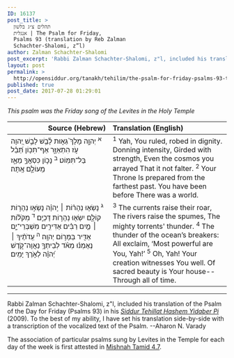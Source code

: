 ```yaml
---
ID: 16137
post_title: >
  תהלים צ״ג בלשון
  אנגלית | The Psalm for Friday,
  Psalms 93 (translation by Reb Zalman
  Schachter-Shalomi, z”l)
author: Zalman Schachter-Shalomi
post_excerpt: 'Rabbi Zalman Schachter-Shalomi, z"l, included his translation of the Psalm of the Day for Friday (Psalms 93) in his <em><a href="http://opensiddur.org/siddurim/ha-ari/neo-hasidut/reb-zalmans-open-siddur-tehillat-hashem/">Siddur Tehillat Hashem Yidaber Pi</a></em> (2009). To the best of my ability, I have set his translation side-by-side with a transcription of the vocalized text of the Psalm. '
layout: post
permalink: >
  http://opensiddur.org/tanakh/tehilim/the-psalm-for-friday-psalms-93-translation-by-reb-zalman-schachter-shalomi/
published: true
post_date: 2017-07-28 01:29:01
---
```

<div class="english">
<em>This psalm was the Friday song of the Levites  in the Holy Temple</em>
</div>

<table style="margin-left: auto;margin-right: auto;" class="draggable">
<thead><tr><th id="x" style="text-align: right;">Source (Hebrew)</th><th style="text-align: left;">Translation (English)</th></tr></thead>
<tbody>
<tr>
<td style="vertical-align:top;" width="46%">
<div class="liturgy"><span lang="he">
<sup>א</sup>&nbsp;יְהוָ֣ה מָלָךְ֮ גֵּא֪וּת לָ֫בֵ֥שׁ 
לָבֵ֣שׁ יְ֭הוָה 
עֹ֣ז הִתְאַזָּ֑ר 
אַף־תִּכּ֥וֹן תֵּ֝בֵ֗ל 
בַּל־תִּמּֽוֹט׃
<sup>ב</sup>&nbsp;נָכ֣וֹן 
כִּסְאֲךָ֣ 
מֵאָ֑ז 
מֵֽעוֹלָ֣ם אָֽתָּה׃
</span></div>
</td>
 
<td style="vertical-align:top;" width="53%">
<div class="english">
<sup>1</sup>&nbsp;Yah, You ruled, robed in dignity.
Donning intensity,
Girded with strength,
Even the cosmos you arrayed
That it not falter.
<sup>2</sup>&nbsp;Your Throne 
Is prepared from the farthest past.
You have been before
There was a world.
</div></td>
</tr>


<tr>
<td style="vertical-align:top;" width="46%">
<div class="liturgy"><span lang="he">
<sup>ג</sup>&nbsp;נָשְׂא֤וּ נְהָר֨וֹת ׀ יְֽהוָ֗ה 
נָשְׂא֣וּ נְהָר֣וֹת קוֹלָ֑ם 
יִשְׂא֖וּ נְהָר֣וֹת דָּכְיָֽם׃
<sup>ד</sup>&nbsp;מִקֹּל֨וֹת ׀ מַ֤יִם רַבִּ֗ים אַדִּירִ֣ים מִשְׁבְּרֵי־יָ֑ם 
אַדִּ֖יר בַּמָּר֣וֹם יְהוָֽה׃
<sup>ה</sup>&nbsp;עֵֽדֹתֶ֨יךָ ׀ 
נֶאֶמְנ֬וּ מְאֹ֗ד 
לְבֵיתְךָ֥ נַאֲוָה־קֹ֑דֶשׁ יְ֝הוָ֗ה 
לְאֹ֣רֶךְ יָמִֽים׃
</span></div>
</td>
 
<td style="vertical-align:top;" width="53%">
<div class="english">
<sup>3</sup>&nbsp;The currents raise their roar,
The rivers raise the spumes,
The mighty torrents' thunder.
<sup>4</sup>&nbsp;The thunder of the ocean’s breakers: All exclaim, 
‘Most powerful are You, Yah!’
<sup>5</sup>&nbsp;Oh, Yah! Your creation 
witnesses You well.
Of sacred beauty is Your house--
Through all of time.
</div></td>
 </tr>
</tbody></table>

<hr />
Rabbi Zalman Schachter-Shalomi, z"l, included his translation of the Psalm of the Day for Friday (Psalms 93) in his <em><a href="http://opensiddur.org/siddurim/ha-ari/neo-hasidut/reb-zalmans-open-siddur-tehillat-hashem/">Siddur Tehillat Hashem Yidaber Pi</a></em> (2009). To the best of my ability, I have set his translation side-by-side with a transcription of the vocalized text of the Psalm. --Aharon N. Varady

The association of particular psalms sung by Levites in the Temple for each day of the week is first attested in <a href="https://www.sefaria.org/Mishnah_Tamid.7.4?lang=bi">Mishnah Tamid 4.7</a>.